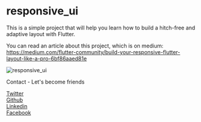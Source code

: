 # responsive_ui
This is a simple project that will help you learn how to build a hitch-free and adaptive layout with Flutter.

You can read an article about this project, which is on medium: https://medium.com/flutter-community/build-your-responsive-flutter-layout-like-a-pro-6bf86aaed81e

<img src="https://miro.medium.com/max/1300/1*SxDSANlRrhZBNl2tN7wzfw.jpeg"  title="responsive_ui">

Contact - Let's become friends

<a href="https://twitter.com/Promise_Amadi1">Twitter</a></br>
<a href="https://github.com/Wizpna">Github</a></br>
<a href="https://www.linkedin.com/in/promise-amadi-101759a1/">Linkedin</a></br>
<a href="https://www.facebook.com/promise.nzubechi.amadi">Facebook</a>

